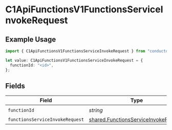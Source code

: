 # C1ApiFunctionsV1FunctionsServiceInvokeRequest

## Example Usage

```typescript
import { C1ApiFunctionsV1FunctionsServiceInvokeRequest } from "conductorone-sdk-typescript/sdk/models/operations";

let value: C1ApiFunctionsV1FunctionsServiceInvokeRequest = {
  functionId: "<id>",
};
```

## Fields

| Field                                                                                               | Type                                                                                                | Required                                                                                            | Description                                                                                         |
| --------------------------------------------------------------------------------------------------- | --------------------------------------------------------------------------------------------------- | --------------------------------------------------------------------------------------------------- | --------------------------------------------------------------------------------------------------- |
| `functionId`                                                                                        | *string*                                                                                            | :heavy_check_mark:                                                                                  | N/A                                                                                                 |
| `functionsServiceInvokeRequest`                                                                     | [shared.FunctionsServiceInvokeRequest](../../../sdk/models/shared/functionsserviceinvokerequest.md) | :heavy_minus_sign:                                                                                  | N/A                                                                                                 |